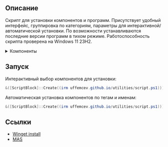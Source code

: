 ## Описание
Скрипт для установки компонентов и программ. Присутствует удобный интерфейс, группировка по категориям, параметры для интерактивной/автоматической установки. По возможности устанавливаются последние версии программ в тихом режиме. Работоспособность скрипта проверена на Windows 11 23H2.

<details>
	<summary>Компоненты</summary>
	<table>
		<thead>
			<tr>
				<th align="center">Тег</th>
				<th align="center">Имя</th>
				<th align="center" width="400px">Описание</th>
				<th align="center" width="500px">Источник</th>
			</tr>
		</thead>
		<tbody>
			<tr>
				<td>All</td>
				<td>all</td>
				<td>Установить всё</td>
				<td></td>
			</tr>
			<tr>
				<td>Tweaks</td>
				<td>dns</td>
				<td>Cloudflare DOH</td>
				<td>one.one.one.one/dns</td>
			</tr>
			<tr>
				<td></td>
				<td>dpi</td>
				<td>GoodbyeDPI режим 5</td>
				<td>github.com/ValdikSS/GoodbyeDPI</td>
			</tr>
			<tr>
				<td></td>
    				<td>sophia</td>
				<td>SophiApp Tweaker portable</td>
				<td>github.com/Sophia-Community/SophiApp</td>
			</tr>
			<tr>
				<td></td>
    				<td>redirect</td>
				<td>MSEdgeRedirect</td>
   				<td>github.com/rcmaehl/MSEdgeRedirect</td>
			</tr>
			<tr>
				<td>Programs</td>
				<td>gdrive</td>
				<td>Google Drive</td>
				<td>drive.google.com</td>
			</tr>
			<tr>
				<td></td>
				<td>adguard</td>
				<td>AdGuard</td>
				<td>adguard.info</td>
			</tr>
			<tr>
				<td></td>
				<td>office</td>
				<td>Office, Word, Excel licensed</td>
				<td>github.com/farag2/Office</td>
			</tr>
			<tr>
				<td></td>
				<td>qbit</td>
				<td>qBittorrent</td>
				<td>qbittorrent.org</td>
			</tr>
			<tr>
				<td></td>
				<td>spotx</td>
				<td>SpotX - modified Spotify app</td>
				<td>github.com/amd64fox/SpotX</td>
			</tr>
			<tr>
				<td></td>
				<td>signal</td>
				<td>SignalRGB</td>				
				<td>signalrgb.com</td>
			</tr>
			<tr>
				<td></td>
				<td>zip</td>
				<td>7-zip</td>
				<td>7-zip.org</td>
			</tr>
			<tr>
				<td></td>
				<td>steam</td>
				<td>Steam</td>				
				<td>store.steampowered.com</td>
			</tr>
			<tr>
				<td></td>
				<td>codec</td>
				<td>K-Lite Codec Pack Full</td>
				<td>codecguide.com/download_k-lite_codec_pack_full.htm</td>
			</tr>
			<tr>
				<td></td>
				<td>vencord</td>
				<td>Vencord - modified Discord app</td>				
				<td>github.com/Vendicated/Vencord</td>
			</tr>
			<tr>
				<td></td>
				<td>chrome</td>
				<td>Google Chrome</td>
				<td>google.com/chrome</td>
			</tr>
			<tr>
				<td>System</td>
				<td>nvidia</td>
				<td>NVCleanstall</td>
				<td>techpowerup.com/nvcleanstall</td>
			</tr>
			<tr>
				<td>Other</td>
				<td>win</td>
				<td>Win 11 23H2 iso folder</td>
				<td>uupdump.net</td>
			</tr>
			<tr>
				<td></td>
				<td>rufus</td>
				<td>Rufus portable</td>				
				<td>github.com/pbatard/rufus</td>
			</tr>
		</tbody>
	</table>
</details>

## Запуск
Интерактивный выбор компонентов для установки:
```powershell
&([ScriptBlock]::Create((irm uffemcev.github.io/utilities/script.ps1)))
```
Автоматическая установка компонентов по тегам и именам:
```powershell
&([ScriptBlock]::Create((irm uffemcev.github.io/utilities/script.ps1))) system other office chrome
```

## Ссылки
* [Winget install](https://github.com/asheroto/winget-install)
* [MAS](https://github.com/massgravel/Microsoft-Activation-Scripts)
